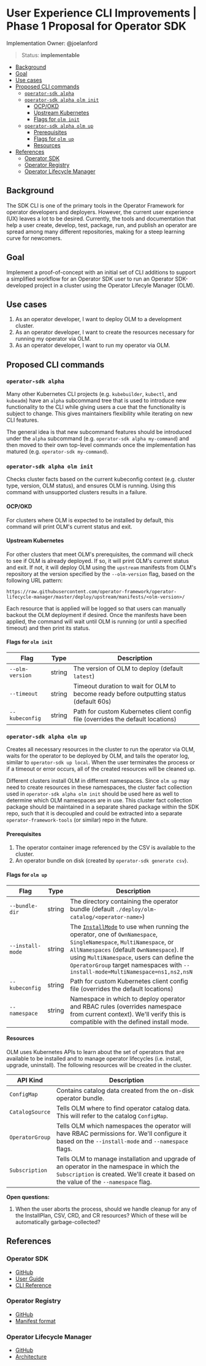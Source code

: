 # User Experience CLI Improvements | Phase 1 Proposal for Operator SDK

Implementation Owner: @joelanford

> Status: **implementable**

- [Background](#background)
- [Goal](#goal)
- [Use cases](#use-cases)
- [Proposed CLI commands](#proposed-cli-commands)
  - [`operator-sdk alpha`](#operator-sdk-alpha)
  - [`operator-sdk alpha olm init`](#operator-sdk-alpha-olm-init)
    - [OCP/OKD](#ocpokd)
    - [Upstream Kubernetes](#upstream-kubernetes)
    - [Flags for `olm init`](#flags-for-olm-init)
  - [`operator-sdk alpha olm up`](#operator-sdk-alpha-olm-up)
    - [Prerequisites](#prerequisites)
    - [Flags for `olm up`](#flags-for-olm-up)
    - [Resources](#resources)
- [References](#references)
  - [Operator SDK](#operator-sdk)
  - [Operator Registry](#operator-registry)
  - [Operator Lifecycle Manager](#operator-lifecycle-manager)

## Background

The SDK CLI is one of the primary tools in the Operator Framework for operator developers and
deployers. However, the current user experience (UX) leaves a lot to be desired. Currently, the
tools and documentation that help a user create, develop, test, package, run, and publish an
operator are spread among many different repositories, making for a steep learning curve for
newcomers.

## Goal

Implement a proof-of-concept with an initial set of CLI additions to support a simplified workflow for an Operator SDK user to run an Operator SDK-developed project in a cluster using the Operator Lifecyle Manager (OLM).

## Use cases

1. As an operator developer, I want to deploy OLM to a development cluster.
2. As an operator developer, I want to create the resources necessary for running my operator via OLM.
3. As an operator developer, I want to run my operator via OLM.

## Proposed CLI commands

### `operator-sdk alpha`

Many other Kubernetes CLI projects (e.g. `kubebuilder`, `kubectl`, and `kubeadm`) have an `alpha` subcommand tree that is used to introduce new functionality to the CLI while giving users a cue that the functionality is subject to change. This gives maintainers flexibility while iterating on new CLI features.

The general idea is that new subcommand features should be introduced under the `alpha` subcommand (e.g. `operator-sdk alpha my-command`) and then moved to their own top-level commands once the implementation has matured (e.g. `operator-sdk my-command`).

### `operator-sdk alpha olm init`

Checks cluster facts based on the current kubeconfig context (e.g. cluster type, version, OLM status), and ensures OLM is running. Using this command with unsupported clusters results in a failure.

#### OCP/OKD

For clusters where OLM is expected to be installed by default, this command will print OLM's current status and exit.

#### Upstream Kubernetes

For other clusters that meet OLM's prerequisites, the command will check to see if OLM is already deployed. If so, it will print OLM's current status and exit. If not, it will deploy OLM using the `upstream` manifests from OLM's repository at the version specified by the `--olm-version` flag, based on the following URL pattern:

`https://raw.githubusercontent.com/operator-framework/operator-lifecycle-manager/master/deploy/upstream/manifests/<olm-version>/`

Each resource that is applied will be logged so that users can manually backout the OLM deployment if desired. Once the manifests have been applied, the command will wait until OLM is running (or until a specified timeout) and then print its status.

#### Flags for `olm init`

| Flag             | Type   | Description                                                                                     |
|------------------|--------|-------------------------------------------------------------------------------------------------|
| `--olm-version`  | string | The version of OLM to deploy (default `latest`)                                                 |
| `--timeout`      | string | Timeout duration to wait for OLM to become ready before outputting status (default 60s)         |
| `--kubeconfig`   | string | Path for custom Kubernetes client config file (overrides the default locations)                 |

### `operator-sdk alpha olm up`

Creates all necessary resources in the cluster to run the operator via OLM, waits for the operator to be deployed by OLM, and tails the operator log, similar to `operator-sdk up local`. When the user terminates the process or if a timeout or error occurs, all of the created resources will be cleaned up.

Different clusters install OLM in different namespaces. Since `olm up` may need to create resources in these namespaces, the cluster fact collection used in `operator-sdk alpha olm init` should be used here as well to determine which OLM namespaces are in use. This cluster fact collection package should be maintained in a separate shared package within the SDK repo, such that it is decoupled and could be extracted into a separate `operator-framework-tools` (or similar) repo in the future.

#### Prerequisites

1. The operator container image referenced by the CSV is available to the cluster.
2. An operator bundle on disk (created by `operator-sdk generate csv`).

#### Flags for `olm up`

| Flag             | Type   | Description                                                                                     |
|------------------|--------|-------------------------------------------------------------------------------------------------|
| `--bundle-dir`   | string | The directory containing the operator bundle (default `./deploy/olm-catalog/<operator-name>`)   |
| `--install-mode` | string | The [`InstallMode`][olm_install_modes] to use when running the operator, one of `OwnNamespace`, `SingleNamespace`, `MultiNamespace`, or `AllNamespaces` (default `OwnNamespace`). If using `MultiNamespace`, users can define the `OperatorGroup` target namespaces with `--install-mode=MultiNamespace=ns1,ns2,nsN`  |
| `--kubeconfig`   | string | Path for custom Kubernetes client config file (overrides the default locations)                 |
| `--namespace`    | string | Namespace in which to deploy operator and RBAC rules (overrides namespace from current context). We'll verify this is compatible with the defined install mode. |

#### Resources

OLM uses Kubernetes APIs to learn about the set of operators that are available to be installed and to manage operator lifecycles (i.e. install, upgrade, uninstall). The following resources will be created in the cluster.

| API Kind        | Description  |
|-----------------|--------------|
| `ConfigMap`     | Contains catalog data created from the on-disk operator bundle. |
| `CatalogSource` | Tells OLM where to find operator catalog data. This will refer to the catalog `ConfigMap`. |
| `OperatorGroup` | Tells OLM which namespaces the operator will have RBAC permissions for. We'll configure it based on the `--install-mode` and `--namespace` flags. |
| `Subscription`  | Tells OLM to manage installation and upgrade of an operator in the namespace in which the `Subscription` is created. We'll create it based on the value of the `--namespace` flag. |

**Open questions:**
1. When the user aborts the process, should we handle cleanup for any of the InstallPlan, CSV, CRD, and CR resources? Which of these will be automatically garbage-collected?

## References

### Operator SDK

* [GitHub][osdk_github]
* [User Guide][osdk_user_guide]
* [CLI Reference][osdk_cli]

### Operator Registry

* [GitHub][registry_github]
* [Manifest format][registry_manifest_format]

### Operator Lifecycle Manager

* [GitHub][olm_github]
* [Architecture][olm_arch]

[osdk_github]: https://github.com/operator-framework/operator-sdk
[osdk_user_guide]: https://github.com/operator-framework/operator-sdk/blob/master/doc/user-guide.md
[osdk_cli]: https://github.com/operator-framework/operator-sdk/tree/master/doc/cli


[registry_github]: https://github.com/operator-framework/operator-registry
[registry_manifest_format]: https://github.com/operator-framework/operator-registry#manifest-format

[olm_github]: https://github.com/operator-framework/operator-lifecycle-manager
[olm_arch]: https://github.com/operator-framework/operator-lifecycle-manager/blob/master/doc/design/architecture.md
[olm_install_modes]: https://github.com/operator-framework/operator-lifecycle-manager/blob/master/doc/design/operatorgroups.md#installmodes-and-supported-operatorgroups
